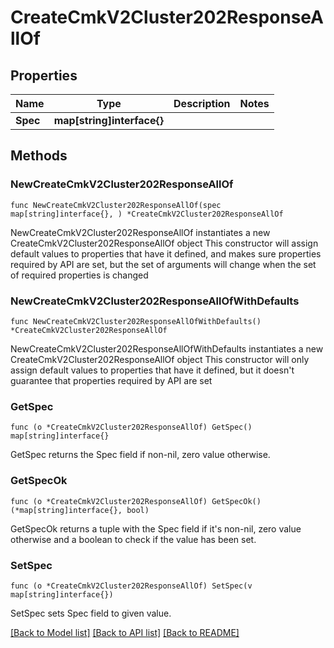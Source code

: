 # CreateCmkV2Cluster202ResponseAllOf

## Properties

Name | Type | Description | Notes
------------ | ------------- | ------------- | -------------
**Spec** | **map[string]interface{}** |  | 

## Methods

### NewCreateCmkV2Cluster202ResponseAllOf

`func NewCreateCmkV2Cluster202ResponseAllOf(spec map[string]interface{}, ) *CreateCmkV2Cluster202ResponseAllOf`

NewCreateCmkV2Cluster202ResponseAllOf instantiates a new CreateCmkV2Cluster202ResponseAllOf object
This constructor will assign default values to properties that have it defined,
and makes sure properties required by API are set, but the set of arguments
will change when the set of required properties is changed

### NewCreateCmkV2Cluster202ResponseAllOfWithDefaults

`func NewCreateCmkV2Cluster202ResponseAllOfWithDefaults() *CreateCmkV2Cluster202ResponseAllOf`

NewCreateCmkV2Cluster202ResponseAllOfWithDefaults instantiates a new CreateCmkV2Cluster202ResponseAllOf object
This constructor will only assign default values to properties that have it defined,
but it doesn't guarantee that properties required by API are set

### GetSpec

`func (o *CreateCmkV2Cluster202ResponseAllOf) GetSpec() map[string]interface{}`

GetSpec returns the Spec field if non-nil, zero value otherwise.

### GetSpecOk

`func (o *CreateCmkV2Cluster202ResponseAllOf) GetSpecOk() (*map[string]interface{}, bool)`

GetSpecOk returns a tuple with the Spec field if it's non-nil, zero value otherwise
and a boolean to check if the value has been set.

### SetSpec

`func (o *CreateCmkV2Cluster202ResponseAllOf) SetSpec(v map[string]interface{})`

SetSpec sets Spec field to given value.



[[Back to Model list]](../README.md#documentation-for-models) [[Back to API list]](../README.md#documentation-for-api-endpoints) [[Back to README]](../README.md)



